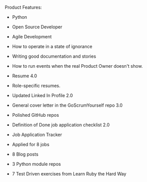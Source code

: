 Product Features:

- Python
- Open Source Developer
- Agile Development
- How to operate in a state of ignorance
- Writing good documentation and stories
- How to run events when the real Product Owner doesn't show.

- Resume 4.0
- Role-specific resumes.
- Updated Linked In Profile 2.0
- General cover letter in the GoScrumYourself repo 3.0
- Polished GitHub repos
- Definition of Done job application checklist 2.0
- Job Application Tracker
- Applied for 8 jobs
- 8 Blog posts
- 3 Python module repos
- 7 Test Driven exercises from Learn Ruby the Hard Way


